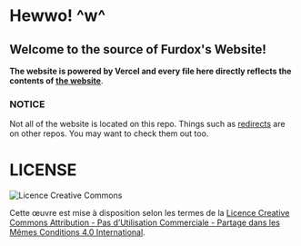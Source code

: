 # Hewwo! ^w^
## Welcome to the source of Furdox's Website!
**The website is powered by Vercel and every file here directly reflects the contents of [the website](https://website.furdox.tk/)**.

### NOTICE
Not all of the website is located on this repo. Things such as [redirects](https://github.com/furdox/r) are on other repos. You may want to check them out too.

# LICENSE
![Licence Creative Commons](https://i.creativecommons.org/l/by-nc-sa/4.0/88x31.png)

Cette œuvre est mise à disposition selon les termes de la [Licence Creative Commons Attribution - Pas d’Utilisation Commerciale - Partage dans les Mêmes Conditions 4.0 International](http://creativecommons.org/licenses/by-nc-sa/4.0/).
